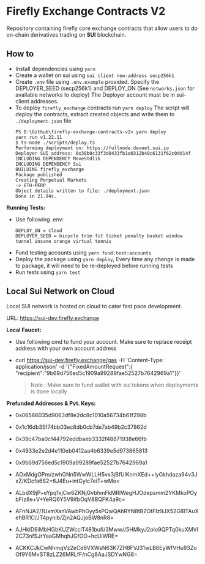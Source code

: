 # Firefly Exchange Contracts V2

Repository containing firefly core exchange contracts that allow users to do on-chain derivatives trading on **SUI** blockchain.

## How to

- Install dependencies using `yarn`
- Create a wallet on sui using `sui client new-address secp256k1`
- Create `.env` file using `.env.example` provided. Specify the DEPLOYER_SEED (secp256k1) and DEPLOY_ON (See `networks.json` for available networks to deploy) The Deployer account must be in sui-client addresses.
- To deploy `firefly_exchange` contracts run `yarn deploy`
  The script will deploy the contracts, extract created objects and write them to `./deployment.json` file
  ```
  PS D:\Github\firefly-exchange-contracts-v2> yarn deploy
  yarn run v1.22.11
  $ ts-node ./scripts/deploy.ts
  Performing deployment on: https://fullnode.devnet.sui.io
  Deployer SUI address: 0x38b0c33f3d0433fb1a0312b40c6131f62c0dd14f
  INCLUDING DEPENDENCY MoveStdlib
  INCLUDING DEPENDENCY Sui
  BUILDING firefly_exchange
  Package published
  Creating Perpetual Markets
  -> ETH-PERP
  Object details written to file: ./deployment.json
  Done in 21.94s.
  ```

**Running Tests:**

- Use following .env:
  ```
  DEPLOY_ON = cloud
  DEPLOYER_SEED = bicycle trim fit ticket penalty basket window tunnel insane orange virtual tennis
  ```
- Fund testing accounts using `yarn fund:test:accounts`
- Deploy the package using `yarn deploy`, Every time any change is made to package, it will need to be re-deployed before running tests
- Run tests using `yarn test`

## Local Sui Network on Cloud

Local SUI network is hosted on cloud to cater fast pace development.

URL: https://sui-dev.firefly.exchange

**Local Faucet:**

- Use following cmd to fund your account. Make sure to replace receipt address with your own account address
- curl https://sui-dev.firefly.exchange/gas -H 'Content-Type: application/json' -d '{"FixedAmountRequest":{ "recipient":"9b69d756ed5c1909a99289fae52527b7642969a1"}}'

  > Note : Make sure to fund wallet with sui tokens when deployments is done locally

**Prefunded Addresses & Pvt. Keys:**

- 0x06566035d9063df8e2dc8c1010a56734b61f298b
- 0x1c16db35f74bb03ec8db0cb7de7ab49b2c37862d
- 0x39c47ba0c144792eddbaeb3332f48871938e66fb
- 0x4933e2e2d4e110eb0412aa4b6339e5d973865813
- 0x9b69d756ed5c1909a99289fae52527b7642969a1

- AOxMdgOPm/zwhGNn5WwWLLH5vx3jBfUlKnmXEd++iyGkhdaza94v3JxZ/KDcfa6S2+6J4Eu+intGyIc7eiT+wMo=
- ALbdX9jP+eYpq1xjCw6ZKNjGvbhmFkMRIWegHJOdepsmm2YKMkoPOybFIz8e+V+YeRQ6Y5V9ifbOqV8BQFK4a9c=
- AFnNJA2/1UxmXanVAwbPhGyy5sPQwQAhRYN8tBZOtFIz9JX52GIBTAuXehBR1C/JT4pynib/Zjn2AQJjoBW8nR8=
- AJHklD6iMbHGbKUZWcclT481bufi/3Mww//5HMkyJ2oIo9QPTq0kuXMVI2C73nfSJrYaaGMhqhJGfOO+hcUiWRE=
- ACKKCJkCwNhmqVz2eCd6VXWsN63K7ZH8FVJ31wLB6EyWfVHu93ZoOf9Y6MvST8zLZ26MRLfF/nCg8AaJSDYwNG8=
